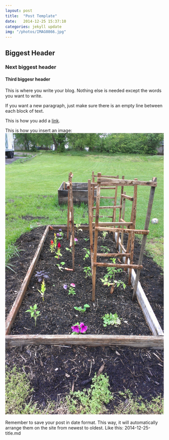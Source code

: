 ```yaml
---
layout: post
title:  "Post Template"
date:   2014-12-25 15:37:10
categories: jekyll update
img: "/photos/IMAG0866.jpg"
---
```


## Biggest Header

### Next biggest header

#### Third biggesr header

This is where you write your blog.  Nothing else is needed except the words you want to write.

If you want a new paragraph, just make sure there is an empty line between each block of text.

This is how you add a [link]( http://www.thefreedictionary.com/word).

This is how you insert an image: ![garden](/photos/IMAG0866.jpg)

Remember to save your post in date format.  This way, it will automatically arrange them on the site from newest to oldest.  Like this: 2014-12-25-title.md
